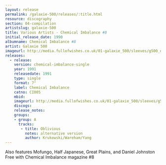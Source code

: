 ```yaml
---
layout: release
permalink: /galaxie-500/releases/:title.html
resource: discography
section: 04-compilation
artistslug: galaxie-500
title: Various Artists - Chemical Imbalance #8
initial_release_date: 1990
albumname: Chemical Imbalance #8
artist: Galaxie 500
imageurl: http://media.fullofwishes.co.uk/01-galaxie_500/sleeves/g500_oblivious001.jpg
releases:
  - release: 
    version: chemical-imbalance-single
    year: 1991
    releasedate: 1991
    type: single
    format: 7"
    label: Chemical Imbalance
    catno: CI005
    mbid: 
    imageurl: http://media.fullofwishes.co.uk/01-galaxie_500/sleeves/g500_oblivious001.jpg
    discogs: 
    release_notes:
    groups:
    - group: A
      tracks:
       - title: Oblivious
         notes: alternative version
         author: Krukowski/Wareham/Yang
---
```

Also features Mofungo, Half Japanese, Great Plains, and Daniel Johnston  
Free with Chemical Imbalance magazine #8
